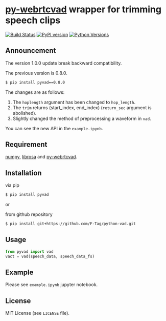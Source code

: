 # [py-webrtcvad](https://github.com/wiseman/py-webrtcvad) wrapper for trimming speech clips
[![Build Status](https://travis-ci.org/F-Tag/python-vad.svg?branch=master)](https://travis-ci.org/F-Tag/python-vad)
[![PyPI version](https://badge.fury.io/py/pyvad.svg)](https://badge.fury.io/py/pyvad)
[![Python Versions](https://img.shields.io/pypi/pyversions/pyvad.svg)](https://pypi.org/project/pyvad/)

## Announcement
The version 1.0.0 update break backward compatibility.

The previous version is 0.8.0.
```sh
$ pip install pyvad==0.8.0
```

The changes are as follows:
1. The `hoplength` argument has been changed to `hop_length`.
2. The `trim` returns (start_index, end_index) (`return_sec` argument is abolished).
3. Slightly changed the method of preprocessing a waveform in `vad`.

You can see the new API in the `example.ipynb`.

## Requirement
[numpy](https://github.com/numpy/numpy), 
[librosa](https://github.com/librosa/librosa) and 
[py-webrtcvad](https://github.com/wiseman/py-webrtcvad).

## Installation
via pip
```sh
$ pip install pyvad
```

or

from github repository
```sh
$ pip install git+https://github.com/F-Tag/python-vad.git
```

## Usage
```python
from pyvad import vad
vact = vad(speech_data, speech_data_fs)
```


## Example
Please see `example.ipynb` jupyter notebook.

## License
MIT License (see `LICENSE` file).
